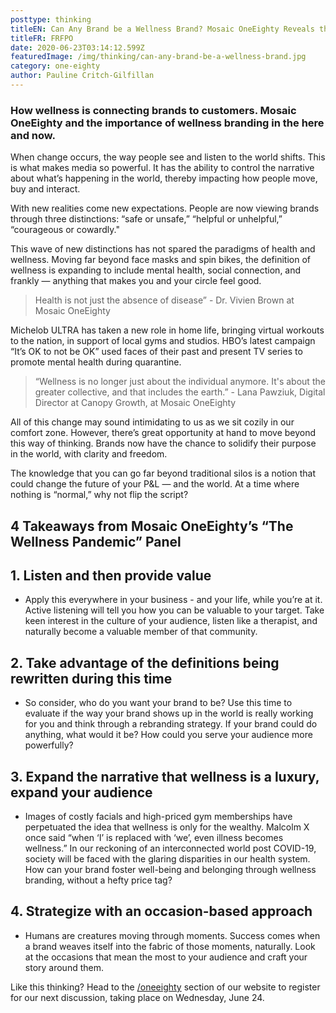 ```yaml
---
posttype: thinking
titleEN: Can Any Brand be a Wellness Brand? Mosaic OneEighty Reveals the Significance of Marketing Wellness
titleFR: FRFPO
date: 2020-06-23T03:14:12.599Z
featuredImage: /img/thinking/can-any-brand-be-a-wellness-brand.jpg
category: one-eighty
author: Pauline Critch-Gilfillan
---
```


### How wellness is connecting brands to customers. Mosaic OneEighty and the importance of wellness branding in the here and now.

When change occurs, the way people see and listen to the world shifts. This is what makes media so powerful. It has the ability to control the narrative about what’s happening in the world, thereby impacting how people move, buy and interact.

With new realities come new expectations. People are now viewing brands through three distinctions: “safe or unsafe,” “helpful or unhelpful,” “courageous or cowardly."      

This wave of new distinctions has not spared the paradigms of health and wellness. Moving far beyond face masks and spin bikes, the definition of wellness is expanding to include mental health, social connection, and frankly — anything that makes you and your circle feel good. 

> Health is not just the absence of disease” - Dr. Vivien Brown at Mosaic OneEighty

Michelob ULTRA has taken a new role in home life, bringing virtual workouts to the nation, in support of local gyms and studios. HBO’s latest campaign “It’s OK to not be OK” used faces of their past and present TV series to promote mental health during quarantine.

> “Wellness is no longer just about the individual anymore. It's about the greater collective, and that includes the earth.” - Lana Pawziuk, Digital Director at Canopy Growth, at Mosaic OneEighty

All of this change may sound intimidating to us as we sit cozily in our comfort zone. However, there’s great opportunity at hand to move beyond this way of thinking. Brands now have the chance to solidify their purpose in the world, with clarity and freedom.

The knowledge that you can go far beyond traditional silos is a notion that could change the future of your P&L — and the world. At a time where nothing is “normal,” why not flip the script?

## 4 Takeaways from Mosaic OneEighty’s “The Wellness Pandemic” Panel

## 1. Listen and then provide value

* Apply this everywhere in your business - and your life, while you’re at it. Active listening will tell you how you can be valuable to your target. Take keen interest in the culture of your audience, listen like a therapist, and naturally become a valuable member of that community.

## 2. Take advantage of the definitions being rewritten during this time

* So consider, who do you want your brand to be? Use this time to evaluate if the way your brand shows up in the world is really working for you and think through a rebranding strategy. If your brand could do anything, what would it be? How could you serve your audience more powerfully?

## 3. Expand the narrative that wellness is a luxury, expand your audience

* Images of costly facials and high-priced gym memberships have perpetuated the idea that wellness is only for the wealthy. Malcolm X once said “when ‘I’ is replaced with ‘we’, even illness becomes wellness.” In our reckoning of an interconnected world post COVID-19, society will be faced with the glaring disparities in our health system. How can your brand foster well-being and belonging through wellness branding, without a hefty price tag?

## 4. Strategize with an occasion-based approach

* Humans are creatures moving through moments. Success comes when a brand weaves itself into the fabric of those moments, naturally. Look at the occasions that mean the most to your audience and craft your story around them.

Like this thinking? Head to the [/oneeighty](OneEighty) section of our website to register for our next discussion, taking place on Wednesday, June 24.